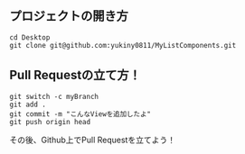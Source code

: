 ## プロジェクトの開き方
```
cd Desktop
git clone git@github.com:yukiny0811/MyListComponents.git
```

## Pull Requestの立て方！

```
git switch -c myBranch
git add .
git commit -m "こんなViewを追加したよ"
git push origin head
```
その後、Github上でPull Requestを立てよう！
